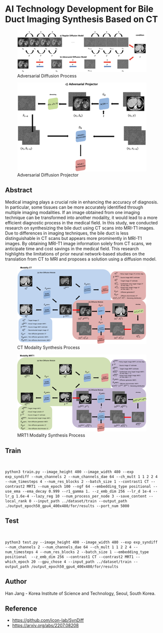 # AI Technology Development for Bile Duct Imaging Synthesis Based on CT

<figure>
    <img src='./figures/figure2_1.png' />
    <figcaption>Adversarial Diffusion Process</figcaption>
</figure>


<figure>
    <img src='./figures/figure2_2.png' />
    <figcaption>Adversarial Diffusion Projector</figcaption>
</figure>

## Abstract
Medical imaging plays a crucial role in enhancing the accuracy of diagnosis. In particular, some tissues can be more accurately identified through multiple imaging modalities. If an image obtained from one imaging technique can be transformed into another modality, it would lead to a more efficient diagnostic process in the medical field. In this study, we conducted research on synthesizing the bile duct using CT scans into MRI-T1 images. Due to differences in imaging techniques, the bile duct is less distinguishable in CT scans but appears more prominently in MRI-T1 images. By obtaining MRI-T1 image information solely from CT scans, we anticipate time and cost savings in the medical field. This research highlights the limitations of prior neural network-based studies on the translation from CT to MRI and proposes a solution using a diffusion model.


<figure>
    <img src='./figures/figure3_1.png' />
    <figcaption>CT Modality Synthesis Process</figcaption>
</figure>


<figure>
    <img src='./figures/figure3_2.png' />
    <figcaption>MRT1 Modality Synthesis Process</figcaption>
</figure>


## Train

<br />

```
python3 train.py --image_height 400 --image_width 480 --exp exp_syndiff --num_channels 2 --num_channels_dae 64 --ch_mult 1 1 2 2 4 --num_timesteps 4 --num_res_blocks 2 --batch_size 1 --contrast1 CT --contrast2 MRT1 --num_epoch 100 --ngf 64 --embedding_type positional --use_ema --ema_decay 0.999 --r1_gamma 1. --z_emb_dim 256 --lr_d 1e-4 --lr_g 1.6e-4 --lazy_reg 10 --num_process_per_node 3 --save_content --local_rank 0 --input_path ../dataset/train --output_path ./output_epoch50_gpu4_400x480/for/results --port_num 5000
```

## Test

<br />

```
python3 test.py --image_height 400 --image_width 480 --exp exp_syndiff --num_channels 2 --num_channels_dae 64 --ch_mult 1 1 2 2 4 --num_timesteps 4 --num_res_blocks 2 --batch_size 1 --embedding_type positional  --z_emb_dim 256 --contrast1 CT --contrast2 MRT1 --which_epoch 20 --gpu_chose 4 --input_path ../dataset/train --output_path /output_epoch50_gpu4_400x480/for/results
```



## Author

Han Jang - Korea Institute of Science and Technology, Seoul, South Korea.


## Reference
- https://github.com/icon-lab/SynDiff
- https://arxiv.org/abs/2207.08208
